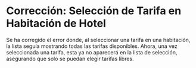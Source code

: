 # Corrección: Selección de Tarifa en Habitación de Hotel
Se ha corregido el error donde, al seleccionar una tarifa en una habitación, la lista seguía mostrando todas las tarifas disponibles. Ahora, una vez seleccionada una tarifa, esta ya no aparecerá en la lista de selección, asegurando que solo se puedan elegir tarifas libres.